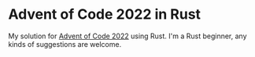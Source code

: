 # Advent of Code 2022 in Rust

My solution for [Advent of Code 2022](https://adventofcode.com/2022) using Rust. I'm a Rust beginner, any kinds of suggestions are welcome.
